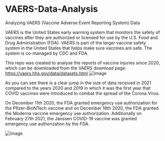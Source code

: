 # VAERS-Data-Analysis
Analyzing VAERS (Vaccine Adverse Event Reporting System) Data

VAERS is the United States early warning system that monitors the safety of vaccines after they are authorized or licensed for use by the U.S. Food and Drug Administration (FDA). VAERS is part of the larger vaccine safety system in the United States that helps make sure vaccines are safe. The system is co-managed by CDC and FDA.

This repo was created to analyse the reports of vaccine injuries since 2020, which can be downloaded from the VAERS download page. 
https://vaers.hhs.gov/data/datasets.html
![image](https://user-images.githubusercontent.com/119301326/205485020-f5c303c8-d283-4dfe-957f-715fb8986369.png)

As you can see there is a clear jump in the size of data received in 2021 compared to the years 2020 and 2019 in which it was the first year that COVID vaccines were introduced to combat the spread of the Corona Virus.

On December 11th 2020, the FDA granted emergency use authorization for the Pfizer–BioNTech vaccine and on December 18th 2020, the FDA granted the Moderna vaccine emergency use authorization. Additionally on February 27th 2021, the Janssen COVID-19 vaccine was granted emergency use authorization by the FDA. 

![image](https://user-images.githubusercontent.com/119301326/205485413-bef197b9-1645-44ff-9991-6afb142ab5be.png)
